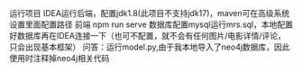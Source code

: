 运行项目
IDEA运行后端，配置jdk1.8(此项目不支持jdk17)，maven可在高级系统设置里面配置路径
前端 npm run serve
数据库配置mysql运行mrs.sql，本地配置好数据库再在IDEA连接一下（也可不配置，就不会有任何图片/电影详情/评论，只会出现基本框架）
问答：运行model.py,由于我本地导入了neo4j数据库，因此使用时注释掉neo4j相关代码